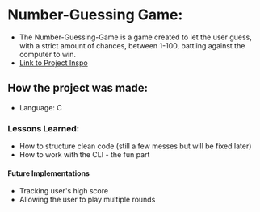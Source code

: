 # Number-Guessing Game:
 - The Number-Guessing-Game is a game created to let the user guess, with a strict amount of chances, between 1-100, battling against the computer to win.
 - [Link to Project Inspo](https://roadmap.sh/projects/number-guessing-game)

## How the project was made:
 - Language: C

### Lessons Learned:
 - How to structure clean code (still a few messes but will be fixed later)
 - How to work with the CLI - the fun part

#### Future Implementations
 - Tracking user's high score
 - Allowing the user to play multiple rounds
